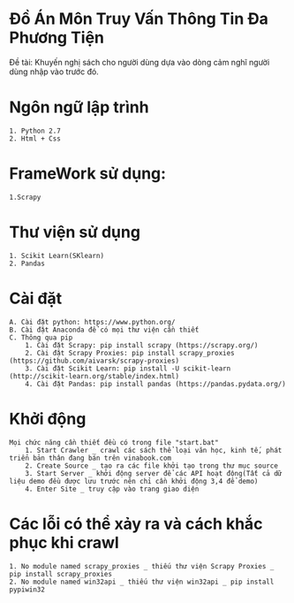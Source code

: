 # Đồ Án Môn Truy Vấn Thông Tin Đa Phương Tiện
Đề tài: Khuyến nghị sách cho người dùng dựa vào dòng cảm nghĩ người dùng nhập vào trước đó.

# Ngôn ngữ lập trình
    1. Python 2.7
    2. Html + Css

# FrameWork sử dụng:
    1.Scrapy

# Thư viện sử dụng
    1. Scikit Learn(SKlearn)
    2. Pandas

# Cài đặt
    A. Cài đặt python: https://www.python.org/
    B. Cài đặt Anaconda để có mọi thư viện cần thiết
    C. Thông qua pip
        1. Cài đặt Scrapy: pip install scrapy (https://scrapy.org/)
        2. Cài đặt Scrapy Proxies: pip install scrapy_proxies (https://github.com/aivarsk/scrapy-proxies)
        3. Cài đặt Scikit Learn: pip install -U scikit-learn (http://scikit-learn.org/stable/index.html)
        4. Cài đặt Pandas: pip install pandas (https://pandas.pydata.org/)

# Khởi động
    Mọi chức năng cần thiết đều có trong file "start.bat"
        1. Start Crawler _ crawl các sách thể loại văn học, kinh tế, phát triển bản thân đang bán trên vinabook.com
        2. Create Source _ tạo ra các file khởi tạo trong thư mục source
        3. Start Server _ khởi động server để các API hoạt động(Tất cả dữ liệu demo đều được lưu trước nên chỉ cần khởi động 3,4 để demo)
        4. Enter Site _ truy cập vào trang giao diện

# Các lỗi có thể xảy ra và cách khắc phục khi crawl
    1. No module named scrapy_proxies _ thiếu thư viện Scrapy Proxies _ pip install scrapy_proxies
    2. No module named win32api _ thiếu thư viện win32api _ pip install pypiwin32


